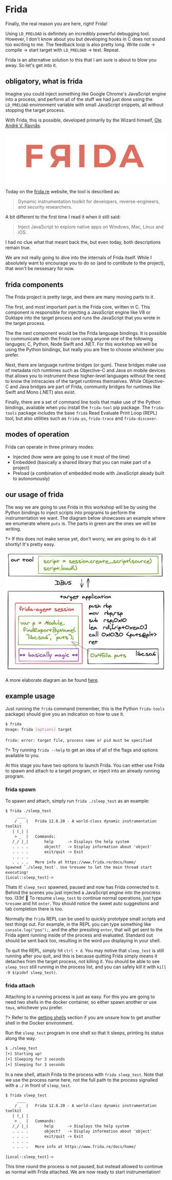 # Frida

Finally, the real reason you are here, right! Frida!

Using `LD_PRELOAD` is definitely an incredibly powerful debugging tool. However, I don't know about you but developing hooks in C does not sound too exciting to me. The feedback loop is also pretty long. Write code -> compile -> start target with `LD_PRELOAD` -> test. Repeat.

Frida is an alternative solution to this that I am sure is about to blow you away. So let's get into it.

## obligatory, what is frida

Imagine you could inject something like Google Chrome's JavaScript engine into a process, and perform all of the stuff we had just done using the `LD_PRELOAD` environment variable with small JavaScript snippets, all without stopping the target process.

With Frida, this is possible, developed primarily by the Wizard himself, [Ole André V. Ravnås](https://twitter.com/oleavr).

![new](../_media/frida-new.png)

Today on the [frida.re](https://frida.re) website, the tool is described as:

> Dynamic instrumentation toolkit for developers, reverse-engineers, and security researchers.

A bit different to the first time I read it when it still said:

> Inject JavaScript to explore native apps on Windows, Mac, Linux and iOS.

I had no clue what that meant back the, but even today, both descriptions remain true.

We are not really going to dive into the internals of Frida itself. While I absolutely want to encourage you to do so (and to contibute to the project), that won't be nessesary for now.

## frida components

The Frida project is pretty large, and there are many moving parts to it.

The first, and most important part is the Frida core, written in C. This component is responsible for injecting a JavaScript engine like V8 or Duktape into the target process and runs the JavaScript that you wrote in the target process.

The the next component would be the Frida language bindings. It is possible to communicate with the Frida core using anyone one of the following languges; C, Python, Node Swift and .NET. For this workshop we will be using the Python bindings, but really you are free to choose whichever you prefer.

Next, there are language runtime bridges (or gum). These bridges make use of metadata rich rumtimes such as Objective-C and Java on mobile devices that allows you to instrument these higher-level languages without the need to know the intrecacies of the target runtimes themselves. While Objective-C and Java bridges are part of Frida, community bridges for runtimes like Swift and Mono (.NET) also exist.

Finally, there are a set of command line tools that make use of the Python bindings, available when you install the `frida-tool` pip package. The `frida-tools` package includes the base `frida` Read Evaluate Print Loop (REPL) tool, but also utilities such as `frida-ps`, `frida-trace` and `frida-discover`.

## modes of operation

Frida can operate in three primary modes:

- Injected (how were are going to use it most of the time)
- Embedded (basically a shared library that you can make part of a project)
- Preload (a combination of embedded mode with JavaScript aleady built to autonomously)

## our usage of frida

The way we are going to use Frida in this workshop will be by using the Python bindings to inject scripts into programs to perform the instrumentation we want. The diagram below showcases an example where we enumerate where `puts` is. The parts in green are the ones we will be writing.

?> If this does not make sense yet, don't worry, we are going to do it all shortly! It's pretty easy.

![frida-arch](../_media/frida-arch.png)

A more elaborate diagram an be found [here](https://frida.re/docs/hacking/).

## example usage

Just running the `frida` command (remember, this is the Python `frida-tools` package) should give you an indication on how to use it.

```bash
$ frida
Usage: frida [options] target

frida: error: target file, process name or pid must be specified
```

?> Try running `frida --help` to get an idea of all of the flags and options available to you.

At this stage you have two options to launch Frida. You can either use Frida to spawn and attach to a target program, or inject into an already running program.

### frida spawn

To spawn and attach, simply run `frida ./sleep_test` as an example:

```text
$ frida ./sleep_test
     ____
    / _  |   Frida 12.8.20 - A world-class dynamic instrumentation toolkit
   | (_| |
    > _  |   Commands:
   /_/ |_|       help      -> Displays the help system
   . . . .       object?   -> Display information about 'object'
   . . . .       exit/quit -> Exit
   . . . .
   . . . .   More info at https://www.frida.re/docs/home/
Spawned `./sleep_test`. Use %resume to let the main thread start executing!
[Local::sleep_test]->
```

Thats it! `sleep_test` spawned, paused and now has Frida connected to it. Behind the scenes you just injected a JavaScript engine into the procress too. l33t! 🎉 To resume `sleep_test` to continue normal operations, just type `%resume` and hit `enter`. You should notice the sweet auto suggestions and tab completion there is too.

Normally the `frida` REPL can be used to quickly prototype small scripts and test things out. For example, in the REPL you can type something like `console.log("poo");`, and the after pressting `enter`, that will get sent to the Frida agent running inside of the process and evaluated. Standard out should be sent back too, resulting in the word `poo` displaying in your shell.

To quit the REPL, simply hit `ctrl + d`. You may notive that `sleep_test` is still running after you quit, and this is because quitting Frida simply means it detaches from the target process, not killing it. You should be able to see `sleep_test` still running in the process list, and you can safely kill it with `kill -9 $(pidof sleep_test)`.

### frida attach

Attaching to a running process is just as easy. For this you are going to need two shells in the docker container, so either spawn another or use `tmux`, whichever you prefer.

?> Refer to the [getting shells](0-getting-started/shells) section if you are unsure how to get another shell in the Docker environment.

Run the `sleep_test` program in one shell so that it sleeps, printing its status along the way.

```bash
$ ./sleep_test
[+] Starting up!
[+] Sleeping for 3 seconds
[+] Sleeping for 3 seconds
```

In a new shell, attach Frida to the process with `frida sleep_test`. Note that we use the process name here, not the full path to the process signalled with a `./` in front of `sleep_test`.

```text
$ frida sleep_test
     ____
    / _  |   Frida 12.8.20 - A world-class dynamic instrumentation toolkit
   | (_| |
    > _  |   Commands:
   /_/ |_|       help      -> Displays the help system
   . . . .       object?   -> Display information about 'object'
   . . . .       exit/quit -> Exit
   . . . .
   . . . .   More info at https://www.frida.re/docs/home/

[Local::sleep_test]->
```

This time round the process is not paused, but instead allowed to continue as normal with Frida attached. We are now ready to start instrumentation!
